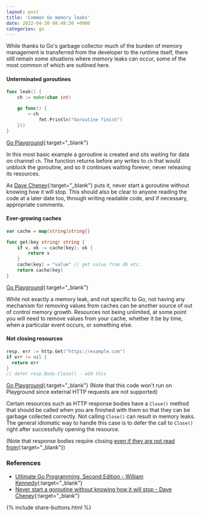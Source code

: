 ```yaml
---
layout: post
title: 'Common Go memory leaks'
date: 2022-04-30 08:49:30 +0900
categories: go
---
```


While thanks to Go's garbage collector much of the burden of memory management is transferred from the developer to the runtime itself, there still remain some situations where memory leaks can occur, some of the most common of which are outlined here.

#### Unterminated goroutines

```go
func leak() {
    ch := make(chan int)

    go func() {
        <-ch
		    fmt.Println("Goroutine finish")
    }()
}
```

[Go Playground](https://go.dev/play/p/4Q5W7FKsocH){:target="\_blank"}

In this most basic example a goroutine is created and sits waiting for data on channel `ch`.
The function returns before any writes to `ch` that would unblock the goroutine, and so it continues waiting forever, never releasing its resources.

As [Dave Cheney](https://dave.cheney.net/2016/12/22/never-start-a-goroutine-without-knowing-how-it-will-stop){:target="\_blank"} puts it, never start a goroutine without knowing how it will stop. This should also be clear to anyone reading the code at a later date too, through writing readable code, and if necessary, appropriate comments.

#### Ever-growing caches

```go
var cache = map[string]string{}

func get(key string) string {
	if v, ok := cache[key]; ok {
		return v
	}
	cache[key] = "value" // get value from db etc.
	return cache[key]
}
```

[Go Playground](https://go.dev/play/p/aoDboUb1pV9){:target="\_blank"}

While not exactly a memory leak, and not specific to Go, not having any mechanism for removing values from caches can be another source of out of control memory growth. Resources not being unlimited, at some point you will need to remove values from your cache, whether it be by time, when a particular event occurs, or something else.

#### Not closing resources

```go
resp, err := http.Get("https://example.com")
if err != nil {
  return err
}
// defer resp.Body.Close() - add this
```

[Go Playground](https://go.dev/play/p/QnqaLSaAb3L){:target="\_blank"}
(Note that this code won't run on Playground since external HTTP requests are not supported)

Certain resources such as HTTP response bodies have a `Close()` method that should be called when you are finished with them so that they can be garbage collected correctly. Not calling `Close()` can result in memory leaks. The general idiomatic way to handle this case is to defer the call to `Close()` right after successfully opening the resource.<br />

(Note that response bodies require closing [even if they are not read from](https://stackoverflow.com/a/18601625){:target="\_blank"})

### References

- [Ultimate Go Programming, Second Edition - William Kennedy](https://learning.oreilly.com/videos/ultimate-go-programming/9780135261651/){:target="\_blank"}
- [Never start a goroutine without knowing how it will stop - Dave Cheney](https://dave.cheney.net/2016/12/22/never-start-a-goroutine-without-knowing-how-it-will-stop){:target="\_blank"}

{% include share-buttons.html %}
